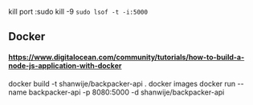 kill port :sudo kill -9 `sudo lsof -t -i:5000`


## Docker

#### https://www.digitalocean.com/community/tutorials/how-to-build-a-node-js-application-with-docker

docker build -t shanwije/backpacker-api .
docker images
docker run --name backpacker-api -p 8080:5000 -d shanwije/backpacker-api